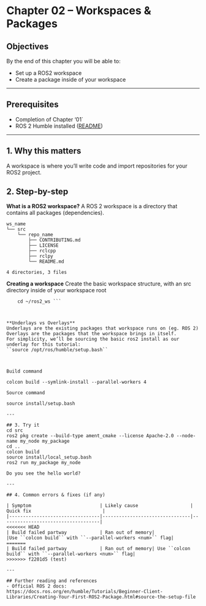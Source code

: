 # Chapter 02 – Workspaces & Packages

## Objectives
By the end of this chapter you will be able to:
- Set up a ROS2 workspace
- Create a package inside of your workspace
---

## Prerequisites
- Completion of Chapter ‘01`
- ROS 2 Humble installed ([README](../../README.md))  
---

## 1. Why this matters
A workspace is where you’ll write code and import repositories for your ROS2 project.
## 2. Step-by-step

**What is a ROS2 workspace?**
A ROS 2 workspace is a directory that contains all packages (dependencies).

	ws_name
    └── src
        └── repo_name
            ├── CONTRIBUTING.md
            ├── LICENSE
            ├── rclcpp
            ├── rclpy
            └── README.md

    4 directories, 3 files



**Creating a workspace**
Create the basic workspace structure, with an src directory inside of your workspace root

``` mkdir -p ~/ros2_ws/src 
    cd ~/ros2_ws ```



**Underlays vs Overlays**
Underlays are the existing packages that workspace runs on (eg. ROS 2)
Overlays are the packages that the workspace brings in itself.
For simplicity, we’ll be sourcing the basic ros2 install as our underlay for this tutorial:
``source /opt/ros/humble/setup.bash``



Build command 

colcon build --symlink-install --parallel-workers 4

Source command

source install/setup.bash
	
---

## 3. Try it
cd src
ros2 pkg create --build-type ament_cmake --license Apache-2.0 --node-name my_node my_package
cd ..
colcon build
source install/local_setup.bash
ros2 run my_package my_node

Do you see the hello world?

---

## 4. Common errors & fixes (if any)

| Symptom                         | Likely cause                   | Quick fix                          |
|---------------------------------|--------------------------------|------------------------------------|
<<<<<<< HEAD
| Build failed partway            | Ran out of memory|             |Use ``colcon build`` with ``--parallel-workers <num>`` flag| 
=======
| Build failed partway            | Ran out of memory| Use ``colcon build`` with ``--parallel-workers <num>`` flag| 
>>>>>>> f2201d5 (test)

---

## Further reading and references
- Official ROS 2 docs: https://docs.ros.org/en/humble/Tutorials/Beginner-Client-Libraries/Creating-Your-First-ROS2-Package.html#source-the-setup-file
